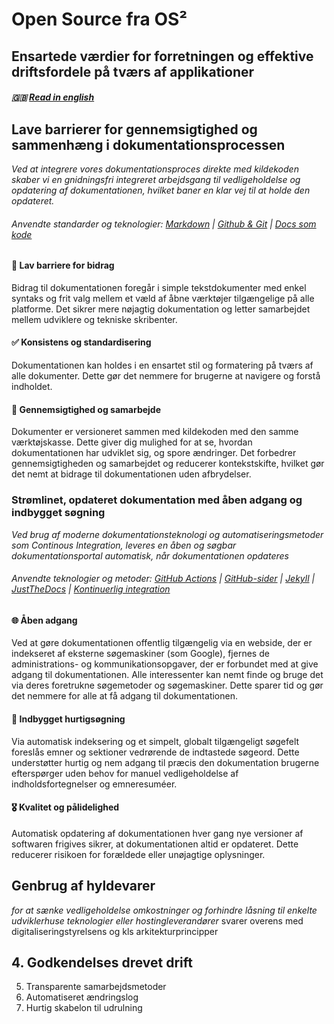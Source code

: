 # Open Source fra OS²

## Ensartede værdier for forretningen og effektive driftsfordele på tværs af applikationer

##### 🇬🇧 [Read in english](../docs/values_and_rationale_en.md)

## Lave barrierer for gennemsigtighed og sammenhæng i dokumentationsprocessen
_Ved at integrere vores dokumentationsproces direkte med kildekoden skaber vi en gnidningsfri integreret arbejdsgang til vedligeholdelse og opdatering af dokumentationen, hvilket baner en klar vej til at holde den opdateret._

###### Anvendte standarder og teknologier: [Markdown](https://github.github.com/gfm/#what-is-github-flavored-markdown-) | [Github & Git](https://docs.github.com/en/get-started/start-your-journey/about-github-and-git) | [Docs som kode](https://www.writethedocs.org/guide/docs-as-code/)

#### 🎁 Lav barriere for bidrag
Bidrag til dokumentationen foregår i simple tekstdokumenter med enkel syntaks og frit valg mellem et væld af åbne værktøjer tilgængelige på alle platforme. Det sikrer mere nøjagtig dokumentation og letter samarbejdet mellem udviklere og tekniske skribenter.

#### ✅ Konsistens og standardisering
Dokumentationen kan holdes i en ensartet stil og formatering på tværs af alle dokumenter. Dette gør det nemmere for brugerne at navigere og forstå indholdet.

#### 🔀 Gennemsigtighed og samarbejde
Dokumenter er versioneret sammen med kildekoden med den samme værktøjskasse. Dette giver dig mulighed for at se, hvordan dokumentationen har udviklet sig, og spore ændringer. Det forbedrer gennemsigtigheden og samarbejdet og reducerer kontekstskifte, hvilket gør det nemt at bidrage til dokumentationen uden afbrydelser.

### Strømlinet, opdateret dokumentation med åben adgang og indbygget søgning
_Ved brug af moderne dokumentationsteknologi og automatiseringsmetoder som Continous Integration, leveres en åben og søgbar dokumentationsportal automatisk, når dokumentationen opdateres_

###### Anvendte teknologier og metoder: [GitHub Actions](https://docs.github.com/en/actions/learn-github-actions/understanding-github-actions) | [GitHub-sider](https://docs.github.com/en/pages/getting-started-with-github-pages/about-github-pages) | [Jekyll](https://jekyllrb.com/) | [JustTheDocs](https://just-the-docs.github.io/just-the-docs/) | [Kontinuerlig integration](https://www.ibm.com/topics/continuous-integration)

#### 🌐 Åben adgang
Ved at gøre dokumentationen offentlig tilgængelig via en webside, der er indekseret af eksterne søgemaskiner (som Google), fjernes de administrations- og kommunikationsopgaver, der er forbundet med at give adgang til dokumentationen. Alle interessenter kan nemt finde og bruge det via deres foretrukne søgemetoder og søgemaskiner. Dette sparer tid og gør det nemmere for alle at få adgang til dokumentationen.

#### 🔎 Indbygget hurtigsøgning
Via automatisk indeksering og et simpelt, globalt tilgængeligt søgefelt foreslås emner og sektioner vedrørende de indtastede søgeord.
Dette understøtter hurtig og nem adgang til præcis den dokumentation brugerne efterspørger uden behov for manuel vedligeholdelse af indholdsfortegnelser og emneresuméer.

#### :medal_military: Kvalitet og pålidelighed
Automatisk opdatering af dokumentationen hver gang nye versioner af softwaren frigives sikrer, at dokumentationen altid er opdateret. Dette reducerer risikoen for forældede eller unøjagtige oplysninger.

## Genbrug af hyldevarer
_for at sænke vedligeholdelse omkostninger og forhindre låsning til enkelte udviklerhuse teknologier eller hostingleverandører_ svarer overens med digitaliseringstyrelsens og kls arkitekturprincipper


## 4. Godkendelses drevet drift
5. Transparente samarbejdsmetoder
6. Automatiseret ændringslog
7. Hurtig skabelon til udrulning
